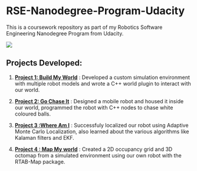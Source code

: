 # RSE-Nanodegree-Program-Udacity
This is a coursework repository as part of my Robotics Software Engineering Nanodegree Program from Udacity.

![](https://www.udacity.com/blog/wp-content/uploads/2019/01/RoboticsOpen_Twitter_1200x675.jpg.webp)

## Projects Developed: 

1. <u>**Project 1: Build My World**</u> : Developed a custom simulation environment with multiple robot models and wrote a C++ world plugin to interact with our world.

2. <u>**Project 2: Go Chase It**</u> : Designed a mobile robot and housed it inside our world, programmed the robot with C++ nodes to chase white coloured balls.

3. <u>**Project 3 :Where Am I**</u> :  Successfuly localized our robot using Adaptive Monte Carlo Localization, also learned about the various algorithms like Kalaman filters and EKF.

4. <u>**Project 4 : Map My world**</u> : Created a 2D occupancy grid and 3D octomap from a simulated environment using our own robot with the RTAB-Map package.
